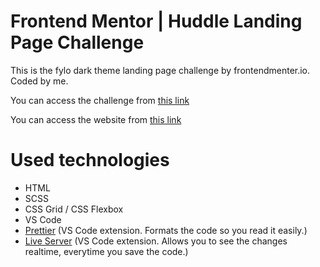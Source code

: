# Frontend Mentor | Huddle Landing Page Challenge

This is the fylo dark theme landing page challenge by frontendmenter.io. Coded by me.

You can access the challenge from <a href="https://www.frontendmentor.io/challenges/fylo-dark-theme-landing-page-5ca5f2d21e82137ec91a50fd" target="_blank">this link</a>

You can access the website from <a href="https://fylo-dark-theme-landing-page-6zdtkxn51.now.sh/" target="_blank">this link</a>

# Used technologies

- HTML
- SCSS
- CSS Grid / CSS Flexbox
- VS Code
- <a href="https://marketplace.visualstudio.com/items?itemName=esbenp.prettier-vscode" target="_blank">Prettier</a> (VS Code extension. Formats the code so you read it easily.)
- <a href="https://marketplace.visualstudio.com/items?itemName=ritwickdey.LiveServer" target="_blank">Live Server</a> (VS Code extension. Allows you to see the changes realtime, everytime you save the code.)
